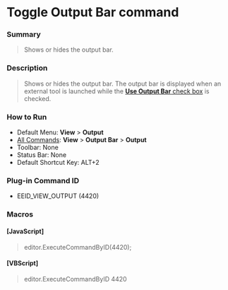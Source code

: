 # Toggle Output Bar command

### Summary

> Shows or hides the output bar.

### Description

> Shows or hides the output bar. The output bar is displayed when an external tool is launched while the
> [**Use Output Bar** check box](../../dlg/tools/properties/index) is checked.

### How to Run

- Default Menu: **View** \> **Output**
- [All Commands](../tools/all_commands): **View** >
**Output Bar** >
**Output**
- Toolbar: None
- Status Bar: None
- Default Shortcut Key: ALT+2

### Plug-in Command ID

- EEID\_VIEW\_OUTPUT (4420)

### Macros

#### \[JavaScript\]

> editor.ExecuteCommandByID(4420);

#### \[VBScript\]

> editor.ExecuteCommandByID 4420
